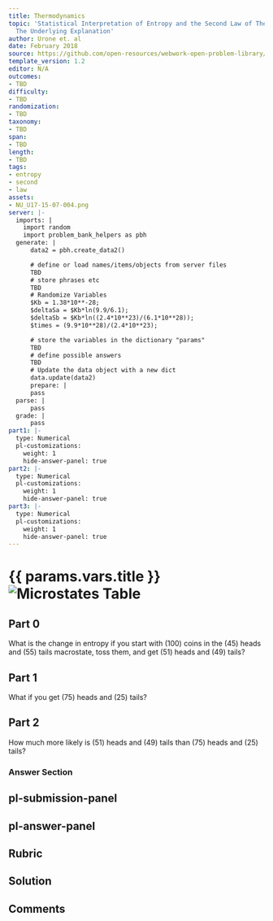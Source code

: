 ```yaml
---
title: Thermodynamics
topic: 'Statistical Interpretation of Entropy and the Second Law of Thermodynamics:
  The Underlying Explanation'
author: Urone et. al
date: February 2018
source: https://github.com/open-resources/webwork-open-problem-library/tree/master/Contrib/BrockPhysics/College_Physics_Urone/15.Thermodynamics/Statistical_Interpretation_of_Entropy_and_the_Second_Law_of_Thermodynamics_The_Underlying_Explanation/NU_U17-15-07-004.pg
template_version: 1.2
editor: N/A
outcomes:
- TBD
difficulty:
- TBD
randomization:
- TBD
taxonomy:
- TBD
span:
- TBD
length:
- TBD
tags:
- entropy
- second
- law
assets:
- NU_U17-15-07-004.png
server: |-
  imports: |
    import random
    import problem_bank_helpers as pbh
  generate: |
      data2 = pbh.create_data2()

      # define or load names/items/objects from server files
      TBD
      # store phrases etc
      TBD
      # Randomize Variables
      $Kb = 1.38*10**-28;
      $deltaSa = $Kb*ln(9.9/6.1);
      $deltaSb = $Kb*ln((2.4*10**23)/(6.1*10**28));
      $times = (9.9*10**28)/(2.4*10**23);

      # store the variables in the dictionary "params"
      TBD
      # define possible answers
      TBD
      # Update the data object with a new dict
      data.update(data2)
      prepare: |
      pass
  parse: |
      pass
  grade: |
      pass
part1: |-
  type: Numerical
  pl-customizations:
    weight: 1
    hide-answer-panel: true
part2: |-
  type: Numerical
  pl-customizations:
    weight: 1
    hide-answer-panel: true
part3: |-
  type: Numerical
  pl-customizations:
    weight: 1
    hide-answer-panel: true
---
```


# {{ params.vars.title }}![Microstates Table](NU_U17-15-07-004.png)

## Part 0 
What is the change in entropy if you start with (100) coins in the (45) heads and (55) tails macrostate, toss them, and get (51) heads and (49) tails? 
## Part 1 
What if you get (75) heads and (25) tails? 
## Part 2 
How much more likely is (51) heads and (49) tails than (75) heads and (25) tails? 


### Answer Section 


## pl-submission-panel 


## pl-answer-panel 


## Rubric 


## Solution 


## Comments 


